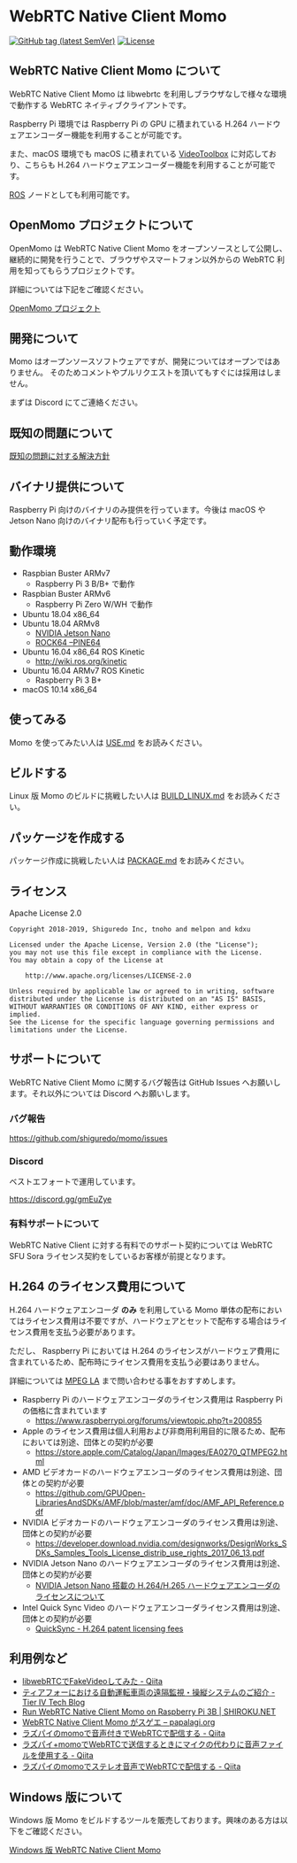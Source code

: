 # WebRTC Native Client Momo

[![GitHub tag (latest SemVer)](https://img.shields.io/github/tag/shiguredo/momo.svg)](https://github.com/shiguredo/momo)
[![License](https://img.shields.io/badge/License-Apache%202.0-blue.svg)](https://opensource.org/licenses/Apache-2.0)

## WebRTC Native Client Momo について

WebRTC Native Client Momo は libwebrtc を利用しブラウザなしで様々な環境で動作する WebRTC ネイティブクライアントです。

Raspberry Pi 環境では Raspberry Pi の GPU に積まれている H.264 ハードウェアエンコーダー機能を利用することが可能です。

また、macOS 環境でも macOS に積まれている [VideoToolbox](https://developer.apple.com/documentation/videotoolbox) に対応しており、こちらも H.264 ハードウェアエンコーダー機能を利用することが可能です。

[ROS](http://www.ros.org/) ノードとしても利用可能です。

## OpenMomo プロジェクトについて

OpenMomo は WebRTC Native Client Momo をオープンソースとして公開し、
継続的に開発を行うことで、ブラウザやスマートフォン以外からの WebRTC 利用を知ってもらうプロジェクトです。

詳細については下記をご確認ください。

[OpenMomo プロジェクト](https://gist.github.com/voluntas/51c67d0d8ce7af9f24655cee4d7dd253)

## 開発について

Momo はオープンソースソフトウェアですが、開発についてはオープンではありません。
そのためコメントやプルリクエストを頂いてもすぐには採用はしません。

まずは Discord にてご連絡ください。

## 既知の問題について

[既知の問題に対する解決方針](https://github.com/shiguredo/momo/issues/89)

## バイナリ提供について

Raspberry Pi 向けのバイナリのみ提供を行っています。今後は macOS や Jetson Nano 向けのバイナリ配布も行っていく予定です。

## 動作環境

- Raspbian Buster ARMv7
    - Raspberry Pi 3 B/B+ で動作
- Raspbian Buster ARMv6
    - Raspberry Pi Zero W/WH で動作
- Ubuntu 18.04 x86_64
- Ubuntu 18.04 ARMv8
    - [NVIDIA Jetson Nano](https://www.nvidia.com/ja-jp/autonomous-machines/embedded-systems/jetson-nano/)
    - [ROCK64 –PINE64](https://www.pine64.org/?page_id=7147)
- Ubuntu 16.04 x86_64 ROS Kinetic
    - http://wiki.ros.org/kinetic
- Ubuntu 16.04 ARMv7 ROS Kinetic
    - Raspberry Pi 3 B+
- macOS 10.14 x86_64

## 使ってみる

Momo を使ってみたい人は [USE.md](doc/USE.md) をお読みください。

## ビルドする

Linux 版 Momo のビルドに挑戦したい人は [BUILD_LINUX.md](doc/BUILD_LINUX.md) をお読みください。

## パッケージを作成する

パッケージ作成に挑戦したい人は [PACKAGE.md](doc/PACKAGE.md) をお読みください。

## ライセンス

Apache License 2.0

```
Copyright 2018-2019, Shiguredo Inc, tnoho and melpon and kdxu

Licensed under the Apache License, Version 2.0 (the "License");
you may not use this file except in compliance with the License.
You may obtain a copy of the License at

    http://www.apache.org/licenses/LICENSE-2.0

Unless required by applicable law or agreed to in writing, software
distributed under the License is distributed on an "AS IS" BASIS,
WITHOUT WARRANTIES OR CONDITIONS OF ANY KIND, either express or implied.
See the License for the specific language governing permissions and
limitations under the License.
```

## サポートについて

WebRTC Native Client Momo に関するバグ報告は GitHub Issues へお願いします。それ以外については Discord へお願いします。

### バグ報告

https://github.com/shiguredo/momo/issues

### Discord

ベストエフォートで運用しています。

https://discord.gg/gmEuZye

### 有料サポートについて

WebRTC Native Client に対する有料でのサポート契約については WebRTC SFU Sora ライセンス契約をしているお客様が前提となります。

## H.264 のライセンス費用について

H.264 ハードウェアエンコーダ **のみ** を利用している Momo 単体の配布においてはライセンス費用は不要ですが、ハードウェアとセットで配布する場合はライセンス費用を支払う必要があります。

ただし、 Raspberry Pi においては H.264 のライセンスがハードウェア費用に含まれているため、配布時にライセンス費用を支払う必要はありません。

詳細については [MPEG LA](https://www.mpegla.com/) まで問い合わせる事をおすすめします。

- Raspberry Pi のハードウェアエンコーダのライセンス費用は Raspberry Pi の価格に含まれています
    - https://www.raspberrypi.org/forums/viewtopic.php?t=200855
- Apple のライセンス費用は個人利用および非商用利用目的に限るため、配布においては別途、団体との契約が必要
    - https://store.apple.com/Catalog/Japan/Images/EA0270_QTMPEG2.html
- AMD ビデオカードのハードウェアエンコーダのライセンス費用は別途、団体との契約が必要
    - https://github.com/GPUOpen-LibrariesAndSDKs/AMF/blob/master/amf/doc/AMF_API_Reference.pdf
- NVIDIA ビデオカードのハードウェアエンコーダのライセンス費用は別途、団体との契約が必要
    - https://developer.download.nvidia.com/designworks/DesignWorks_SDKs_Samples_Tools_License_distrib_use_rights_2017_06_13.pdf
- NVIDIA Jetson Nano のハードウェアエンコーダのライセンス費用は別途、団体との契約が必要
    - [NVIDIA Jetson Nano 搭載の H\.264/H\.265 ハードウェアエンコーダのライセンスについて](https://medium.com/@voluntas/nvidia-jetson-nano-%E6%90%AD%E8%BC%89%E3%81%AE-h-264-h-265-%E3%83%8F%E3%83%BC%E3%83%89%E3%82%A6%E3%82%A7%E3%82%A2%E3%82%A8%E3%83%B3%E3%82%B3%E3%83%BC%E3%83%80%E3%81%AE%E3%83%A9%E3%82%A4%E3%82%BB%E3%83%B3%E3%82%B9%E3%81%AB%E3%81%A4%E3%81%84%E3%81%A6-ca207af302ee)
- Intel Quick Sync Video のハードウェアエンコーダライセンス費用は別途、団体との契約が必要
    - [QuickSync \- H\.264 patent licensing fees](https://software.intel.com/en-us/forums/intel-media-sdk/topic/494720)

## 利用例など

- [libwebRTCでFakeVideoしてみた \- Qiita](https://qiita.com/aikw/items/efb3726eb808a913d9da)
- [ティアフォーにおける自動運転車両の遠隔監視・操縦システムのご紹介 \- Tier IV Tech Blog](https://tech.tier4.jp/entry/2019/01/22/170032)
- [Run WebRTC Native Client Momo on Raspberry Pi 3B \| SHIROKU\.NET](https://shiroku.net/robotics/run-webrtc-native-client-momo-on-raspberry-pi-3b/)
- [WebRTC Native Client Momo がスゲエ – papalagi\.org](https://papalagi.org/blog/archives/635)
- [ラズパイのmomoで音声付きでWebRTCで配信する \- Qiita](https://qiita.com/tetsu_koba/items/33e335fb46f26bbd3431)
- [ラズパイ\+momoでWebRTCで送信するときにマイクの代わりに音声ファイルを使用する \- Qiita](https://qiita.com/tetsu_koba/items/b887c1a0be9f26b795f2)
- [ラズパイのmomoでステレオ音声でWebRTCで配信する \- Qiita](https://qiita.com/tetsu_koba/items/6c07129caa5a08d5d172)


## Windows 版について

Windows 版 Momo をビルドするツールを販売しております。興味のある方は以下をご確認ください。

[Windows 版 WebRTC Native Client Momo](https://gist.github.com/voluntas/7af1596557121796123ac7dee9e3f5a4)
